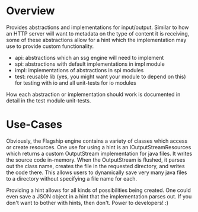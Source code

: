 # Overview

Provides abstractions and implementations for input/output. Similar to how an HTTP server will want to metadata on the
type of content it is receiving, some of these abstractions allow for a hint which the implementation may use to provide
custom functionality.

* api: abstractions which an ssg engine will need to implement
* spi: abstractions with default implementations in impl module
* impl: implementations of abstractions in spi modules
* test: reusable lib (yes, you might want your module to depend on this) for testing with io and all unit-tests for io
  modules

How each abstraction or implementation should work is documented in detail in the test module unit-tests.

# Use-Cases

Obviously, the Flagship engine contains a variety of classes which access or create resources. One use for using a hint
is an IOutputStreamResources which returns a custom OutputStream implementation for java files. It writes the source
code in-memory. When the OutputStream is flushed, it parses out the class name, creates the file in the requested
directory, and writes the code there. This allows users to dynamically save very many java files to a directory without
specifying a file name for each.

Providing a hint allows for all kinds of possibilities being created. One could even save a JSON object in a hint that
the implementation parses out. If you don't want to bother with hints, then don't. Power to developers! :)
